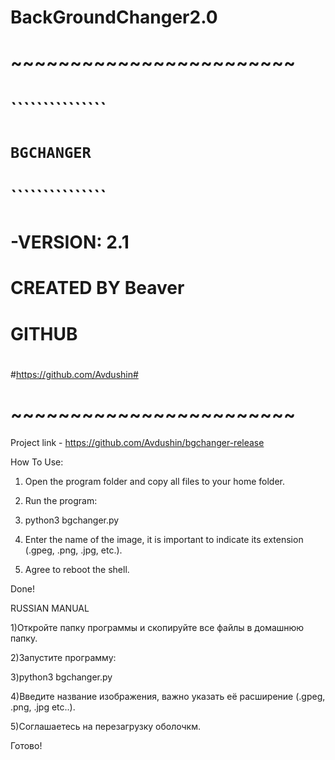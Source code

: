 # BackGroundChanger2.0


#  ~~~~~~~~~~~~~~~~~~~~~~~~  #
#			     #
#    ```````````````	     #
#    `BGCHANGER    `	     #
#    ```````````````	     #			
#   -VERSION: 2.1	     #
#				     #
#			     #
#  CREATED BY Beaver  	     #
#       GITHUB		     #
#			     #
#https://github.com/Avdushin#
# ~~~~~~~~~~~~~~~~~~~~~~~~ #


Project link - https://github.com/Avdushin/bgchanger-release

   How To Use:
   
1) Open the program folder and copy all files to your home folder.

2) Run the program:

3) python3 bgchanger.py

4) Enter the name of the image, it is important to indicate its extension (.gpeg, .png, .jpg, etc.).

5) Agree to reboot the shell.

Done!

   RUSSIAN MANUAL
   
1)Откройте папку программы и скопируйте все файлы в домашнюю папку.

2)Запустите программу:

3)python3 bgchanger.py

4)Введите название изображения, важно указать её расширение (.gpeg, .png, .jpg etc..).

5)Соглашаетесь на перезагрузку оболочкм.

Готово!
